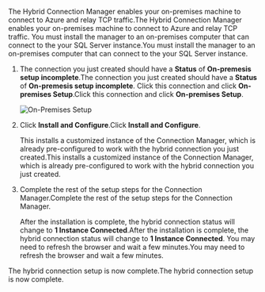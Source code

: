 
<span data-ttu-id="8180a-101">The Hybrid Connection Manager enables your on-premises machine to connect to Azure and relay TCP traffic.</span><span class="sxs-lookup"><span data-stu-id="8180a-101">The Hybrid Connection Manager enables your on-premises machine to connect to Azure and relay TCP traffic.</span></span> <span data-ttu-id="8180a-102">You must  install the manager to an on-premises computer that can connect to the your SQL Server instance.</span><span class="sxs-lookup"><span data-stu-id="8180a-102">You must  install the manager to an on-premises computer that can connect to the your SQL Server instance.</span></span>

1. <span data-ttu-id="8180a-103">The connection you just created should have a **Status** of **On-premesis setup incomplete**.</span><span class="sxs-lookup"><span data-stu-id="8180a-103">The connection you just created should have a **Status** of **On-premesis setup incomplete**.</span></span> <span data-ttu-id="8180a-104">Click this connection and click **On-premises Setup**.</span><span class="sxs-lookup"><span data-stu-id="8180a-104">Click this connection and click **On-premises Setup**.</span></span>
   
    ![On-Premises Setup](https://docstestmedia1.blob.core.windows.net/azure-media/includes/media/hybrid-connections-install-connection-manager/5-1.png)
2. <span data-ttu-id="8180a-106">Click **Install and Configure**.</span><span class="sxs-lookup"><span data-stu-id="8180a-106">Click **Install and Configure**.</span></span>
   
    <span data-ttu-id="8180a-107">This installs a customized instance of the Connection Manager, which is already pre-configured to work with the hybrid connection you just created.</span><span class="sxs-lookup"><span data-stu-id="8180a-107">This installs a customized instance of the Connection Manager, which is already pre-configured to work with the hybrid connection you just created.</span></span>
3. <span data-ttu-id="8180a-108">Complete the rest of the setup steps for the Connection Manager.</span><span class="sxs-lookup"><span data-stu-id="8180a-108">Complete the rest of the setup steps for the Connection Manager.</span></span>
   
    <span data-ttu-id="8180a-109">After the installation is complete, the hybrid connection status will change to **1 Instance Connected**.</span><span class="sxs-lookup"><span data-stu-id="8180a-109">After the installation is complete, the hybrid connection status will change to **1 Instance Connected**.</span></span> <span data-ttu-id="8180a-110">You may need to refresh the browser and wait a few minutes.</span><span class="sxs-lookup"><span data-stu-id="8180a-110">You may need to refresh the browser and wait a few minutes.</span></span> 

<span data-ttu-id="8180a-111">The hybrid connection setup is now complete.</span><span class="sxs-lookup"><span data-stu-id="8180a-111">The hybrid connection setup is now complete.</span></span>


